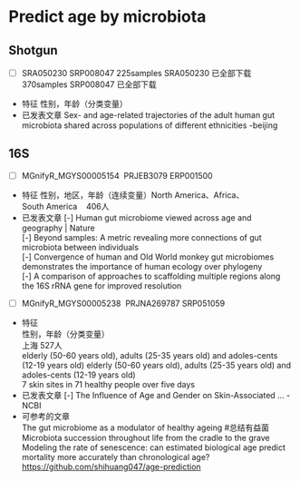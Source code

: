 
# Predict age by microbiota

## Shotgun  

  -  [ ] SRA050230 SRP008047
      225samples SRA050230  已全部下载  
      370samples SRP008047  已全部下载
  -  特征 性别，年龄（分类变量）
  -  已发表文章
      Sex- and age-related trajectories of the adult human gut microbiota shared across populations of different ethnicities  -beijing

## 16S
  -  [ ] MGnifyR_MGYS00005154  PRJEB3079 ERP001500
  - 特征
  性别，地区，年龄（连续变量）North America、Africa、South America    406人
  - 已发表文章
    [-] Human gut microbiome viewed across age and geography | Nature  
    [-] Beyond samples: A metric revealing more connections of gut microbiota between individuals  
    [-] Convergence of human and Old World monkey gut microbiomes demonstrates the importance of human ecology over phylogeny  
    [-] A comparison of approaches to scaffolding multiple regions along the 16S rRNA gene for improved resolution  

  -  [ ] MGnifyR_MGYS00005238  PRJNA269787 SRP051059 
  -  特征  
      性别，年龄（分类变量）  
      上海 527人   
      elderly (50-60 years old), adults (25-35 years old) and adoles-cents (12-19 years old) elderly (50-60 years old), adults (25-35 years old) and adoles-cents (12-19 years old)  
      7 skin sites in 71 healthy people over five days  
  -  已发表文章
      [-] The Influence of Age and Gender on Skin-Associated ... - NCBI  
  -  可参考的文章  
    The gut microbiome as a modulator of healthy ageing #总结有益菌  
    Microbiota succession throughout life from the cradle to the grave  
    Modeling the rate of senescence: can estimated biological age predict mortality more accurately than chronological age?  
    https://github.com/shihuang047/age-prediction  


